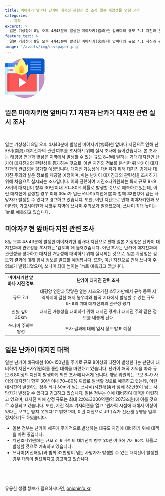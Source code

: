 ```yaml
---
title: 미야자키 앞바다 난카이 대지진 관련성 첫 조사 일본 해양생물 영향 과학
categories:
  - 과학
excerpt: >
  일본 기상청이 8일 오후 4시43분에 발생한 미야자키(宮崎)현 앞바다의 규모 7.1 지진과 관련해 난카이(南海) 대지진과의 연관성을 조사 중이다. 이는 일본에서 처음으로 이루어지는 조사로, 거대 대지진 가능성에 대비하기 위한 조치로 이해된다. 난카이 대지진은 규모 8~9에 이르는 거대 지진을 의미하며, 기상청은 이에 대비해 대지진 경계를 내놓을 예정이다. 이번 지진은 쓰나미 주의보를 일으키기도 했지만, 원자력 시설에 이상이 있는 보고는 없는 것으로 전해졌다. 일본 정부는 난카이 해곡 지역에서 규모 8 이상 지진이 발생할 경우 대비하여 대책을 마련하고 있으며, 지진조사위원회는 30년 이내 70~80% 확률로 대지진이 발생할 것으로 예측하고 있다. (150자)
feature_text: >
  일본 기상청이 8일 오후 4시43분에 발생한 미야자키(宮崎)현 앞바다의 규모 7.1 지진과 관련해 난카이(南海) 대지진과의 연관성을 조사 중이다. 이는 일본에서 처음으로 이루어지는 조사로, 거대 대지진 가능성에 대비하기 위한 조치로 이해된다. 난카이 대지진은 규모 8~9에 이르는 거대 지진을 의미하며, 기상청은 이에 대비해 대지진 경계를 내놓을 예정이다. 이번 지진은 쓰나미 주의보를 일으키기도 했지만, 원자력 시설에 이상이 있는 보고는 없는 것으로 전해졌다. 일본 정부는 난카이 해곡 지역에서 규모 8 이상 지진이 발생할 경우 대비하여 대책을 마련하고 있으며, 지진조사위원회는 30년 이내 70~80% 확률로 대지진이 발생할 것으로 예측하고 있다. (150자)
image: '/assets/img/newspaper.png'
---
```


<p><img src="/assets/img/news.png" alt="rentncar 속보" /></p>

<h2>일본 미야자키현 앞바다 7.1 지진과 난카이 대지진 관련 실시 조사</h2>

<p data-ke-size="size16">&nbsp;</p>

<p>일본 기상청이 8일 오후 4시43분에 발생한 미야자키(宮崎)현 앞바다 지진으로 인해 난카이(南海) 대지진과의 관련 여부를 조사하기 위해 실시 조사에 들어갔습니다. 본 조사는 태평양 연안과 맞닿은 지역에서 발생할 수 있는 규모 8~9에 달하는 거대 대지진인 난카이 대지진과의 관련성을 평가하는 것으로, 이번 지진의 정보를 분석한 뒤 난카이 대지진과의 관련성을 평가할 예정입니다. 대지진 가능성에 대비하기 위해 대지진 경계나 대지진 주의와 같은 정보를 제공할 예정이며, 이는 난카이 대지진과의 관련성을 조사하기 위해 처음으로 실시되는 조사입니다. 이와 관련하여 지진조사위원회는 특히 규모 8~9 사이의 대지진이 향후 30년 이내 70~80% 확률로 발생할 것으로 예측하고 있는데, 이런 대지진이 발생할 경우 최대 30m가 넘는 쓰나미(지진해일)과 함께 32만명이 넘는 사망자가 발생할 수 있다고 경고하고 있습니다. 또한, 이번 지진으로 인해 미야자키현과 오이타현, 가고시마현과 시코쿠 지역에 쓰나미 주의보가 발령됐으며, 쓰나미 최대 높이는 1m로 예측되고 있습니다.</p></p>

<h2 data-ke-size="size26">미야자키현 앞바다 지진 관련 조사</h2>

<p data-ke-size="size16">8일 오후 4시43분에 발생한 미야자키현 앞바다 지진으로 인해 일본 기상청은 난카이 대지진과의 관련성을 조사하는 '검토회'에 들어갔습니다. 이번 조사는 난카이 대지진과의 관련성을 평가하고 대지진 가능성에 대비하기 위해 실시되는 것으로, 일본 기상청은 검토회 결과에 대해 임시 정보를 발표할 예정입니다. 또한, 이번 지진으로 인해 쓰나미 주의보가 발령되었으며, 쓰나미 최대 높이는 1m로 예측되고 있습니다.</p>

<table>
    <tbody>
        <tr>
            <td style="text-align: center; height: 17px;"><b>미야자키현 앞바다 지진 정보</b></td>
            <td style="text-align: center; height: 17px;"><b>난카이 대지진 관련 조사</b></td>
        </tr>
        <tr>
            <td style="text-align: center; height: 17px;">규모 7.1</td>
            <td style="text-align: center; height: 17px;">태평양 연안과 맞닿은 일본 시즈오카현 쓰루가만에서 규슈 동쪽 지역까지에 걸친 해저 봉우리와 협곡 지대에서 발생할 수 있는 규모 8~9의 거대 대지진과의 관련성 평가</td>
        </tr>
        <tr>
            <td style="text-align: center; height: 17px;">진원 깊이: 30km</td>
            <td style="text-align: center; height: 17px;">대지진 가능성을 대비하기 위해 대지진 경계나 대지진 주의 같은 정보를 내놓게 된다</td>
        </tr>
        <tr>
            <td style="text-align: center; height: 17px;">쓰나미 주의보 발령</td>
            <td style="text-align: center; height: 17px;">조사 결과에 대해 임시 정보 발표 예정</td>
        </tr>
    </tbody>
</table>

<h2 data-ke-size="size26">일본 난카이 대지진 대책</h2>

<p data-ke-size="size16">일본 난카이 해곡에선 100~150년을 주기로 규모 8이상의 지진이 발생한다는 판단에 대비하여 지진조사위원회를 통한 대책을 마련하고 있습니다. 난카이 해곡 지역을 따라 규모 6.8이상의 지진이 발생하게 되면 조사에 나서게 됩니다. 해당 위원회는 규모 8~9 사이의 대지진이 향후 30년 이내 70~80% 확률로 발생할 것으로 예측하고 있는데, 이런 대지진이 발생하는 경우 최대 30m가 넘는 쓰나미(지진해일)과 함께 32만명이 넘는 사망자가 발생할 수 있다고 경고하고 있습니다. 일본 정부는 이에 대비하여 대책을 마련하고 있으며, 대지진 피해 상정 규모는 최대 220조3000억엔(약 2073조원)에 이를 것으로 추정되고 있습니다. 또한, 지진 직후 기자회견을 열고 “원자력 시설에 대해서 이상이 있다는 보고는 받지 못했다”고 밝혔으며, 이번 지진으로 JR규슈가 신칸센 운행을 일부 정지하기도 하였습니다.</p>

<ul>
    <li>일본 정부는 난카이 해곡에 주기적으로 발생하는 대규모 지진에 대비하기 위해 대책을 마련 중입니다.</li>
    <li>지진조사위원회는 규모 8~9 사이의 대지진이 향후 30년 이내에 70~80% 확률로 발생할 것으로 예측하고 있습니다.</li>
    <li>쓰나미(지진해일)와 함께 32만명이 넘는 사망자가 발생할 수 있는 대지진이 발생할 경우 대책이 필요하다고 경고하고 있습니다.</li>
</ul>

<p data-ke-size="size16">&nbsp;</p>

<p data-ke-size="size16">&nbsp;</p>
유용한 생활 정보가 필요하시다면, <a href="https://onioninfo.kr" rel="dofollow">onioninfo.kr</a>


